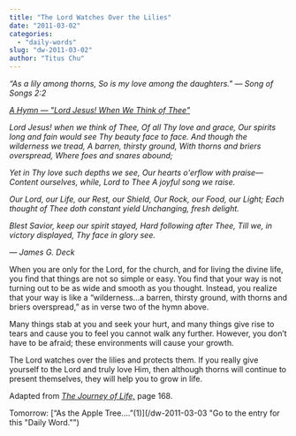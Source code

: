 ```yaml
---
title: "The Lord Watches Over the Lilies"
date: "2011-03-02"
categories: 
  - "daily-words"
slug: "dw-2011-03-02"
author: "Titus Chu"
---
```


_“As a lily among thorns, So is my love among the daughters." — Song of Songs 2:2_

[_A Hymn — "Lord Jesus! When We Think of Thee"_](http://www.hymnal.net/hymn.php/h/207 "Listen to the tune for this hymn on another website.")

_Lord Jesus! when we think of Thee, Of all Thy love and grace, Our spirits long and fain would see Thy beauty face to face. And though the wilderness we tread, A barren, thirsty ground, With thorns and briers overspread, Where foes and snares abound;_

_Yet in Thy love such depths we see, Our hearts o'erflow with praise— Content ourselves, while, Lord to Thee A joyful song we raise._

_Our Lord, our Life, our Rest, our Shield, Our Rock, our Food, our Light; Each thought of Thee doth constant yield Unchanging, fresh delight._

_Blest Savior, keep our spirit stayed, Hard following after Thee, Till we, in victory displayed, Thy face in glory see._

_— James G. Deck_

When you are only for the Lord, for the church, and for living the divine life, you find that things are not so simple or easy. You find that your way is not turning out to be as wide and smooth as you thought. Instead, you realize that your way is like a “wilderness…a barren, thirsty ground, with thorns and briers overspread,” as in verse two of the hymn above.

Many things stab at you and seek your hurt, and many things give rise to tears and cause you to feel you cannot walk any further. However, you don’t have to be afraid; these environments will cause your growth.

The Lord watches over the lilies and protects them. If you really give yourself to the Lord and truly love Him, then although thorns will continue to present themselves, they will help you to grow in life.

Adapted from _[The Journey of Life,](/book-journey "Go to the listing for this book.")_ page 168.

Tomorrow: [“As the Apple Tree....”(1)](/dw-2011-03-03 "Go to the entry for this "Daily Word."")
